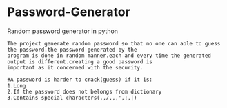 # Password-Generator
Random password generator in python

    The project generate random password so that no one can able to guess the password.the password generated by the
    program is done in random manner.each and every time the generated output is different.creating a good password is
    important as it concerned with the security.

    #A password is harder to crack(guess) if it is:
    1.Long
    2.If the password does not belongs from dictionary
    3.Contains special characters(.,/,,,',:,|)


